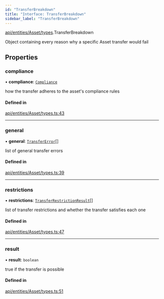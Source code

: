 ```yaml
---
id: "TransferBreakdown"
title: "Interface: TransferBreakdown"
sidebar_label: "TransferBreakdown"
---
```


[api/entities/Asset/types](../../../../../../modules/API/Entities/Asset/Types/Types.md).TransferBreakdown

Object containing every reason why a specific Asset transfer would fail

## Properties

### compliance

• **compliance**: [`Compliance`](../../../../../Types/Compliance/Compliance.md)

how the transfer adheres to the asset's compliance rules

#### Defined in

[api/entities/Asset/types.ts:43](https://github.com/PolymeshAssociation/polymesh-sdk/blob/07a4c5b0/src/api/entities/Asset/types.ts#L43)

___

### general

• **general**: [`TransferError`](../../../../../../enums/Types/TransferError/TransferError.md)[]

list of general transfer errors

#### Defined in

[api/entities/Asset/types.ts:39](https://github.com/PolymeshAssociation/polymesh-sdk/blob/07a4c5b0/src/api/entities/Asset/types.ts#L39)

___

### restrictions

• **restrictions**: [`TransferRestrictionResult`](../TransferRestrictionResult/TransferRestrictionResult.md)[]

list of transfer restrictions and whether the transfer satisfies each one

#### Defined in

[api/entities/Asset/types.ts:47](https://github.com/PolymeshAssociation/polymesh-sdk/blob/07a4c5b0/src/api/entities/Asset/types.ts#L47)

___

### result

• **result**: `boolean`

true if the transfer is possible

#### Defined in

[api/entities/Asset/types.ts:51](https://github.com/PolymeshAssociation/polymesh-sdk/blob/07a4c5b0/src/api/entities/Asset/types.ts#L51)
